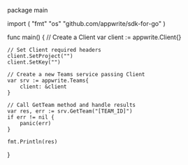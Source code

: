 package main

import (
    "fmt"
    "os"
    "github.com/appwrite/sdk-for-go"
)

func main() {
    // Create a Client
    var client := appwrite.Client{}

    // Set Client required headers
    client.SetProject("")
    client.SetKey("")

    // Create a new Teams service passing Client
    var srv := appwrite.Teams{
        client: &client
    }

    // Call GetTeam method and handle results
    var res, err := srv.GetTeam("[TEAM_ID]")
    if err != nil {
        panic(err)
    }

    fmt.Println(res)
}